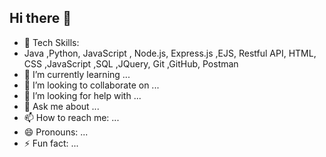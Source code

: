 ## Hi there 👋

<!--
**abhinavforever/abhinavforever** is a ✨ _special_ ✨ repository because its `README.md` (this file) appears on your GitHub profile.

Here are some ideas to get you started: -->

- 🔭 Tech Skills:
- Java ,Python, JavaScript , Node.js, Express.js ,EJS, Restful API, HTML, CSS ,JavaScript ,SQL ,JQuery,  Git ,GitHub, Postman
- 🌱 I’m currently learning ...
- 👯 I’m looking to collaborate on ...
- 🤔 I’m looking for help with ...
- 💬 Ask me about ...
- 📫 How to reach me: ...
- 😄 Pronouns: ...
- ⚡ Fun fact: ...

